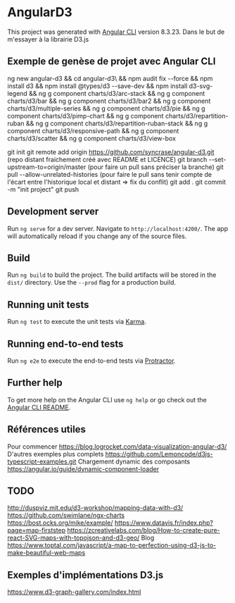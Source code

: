 
# AngularD3

This project was generated with [Angular CLI](https://github.com/angular/angular-cli) version 8.3.23.
Dans le but de m'essayer à la librairie D3.js

## Exemple de genèse de projet avec Angular CLI
ng new angular-d3 && cd angular-d3\ && npm audit fix --force && npm install d3 && npm install @types/d3 --save-dev && npm install d3-svg-legend && ng g component charts/d3/arc-stack && ng g component charts/d3/bar && ng g component charts/d3/bar2 && ng g component charts/d3/multiple-series && ng g component charts/d3/pie && ng g component charts/d3/pimp-chart && ng g component charts/d3/repartition-ruban && ng g component charts/d3/repartition-ruban-stack && ng g component charts/d3/responsive-path && ng g component charts/d3/scatter && ng g component charts/d3/view-box

git init
git remote add origin https://github.com/syncrase/angular-d3.git    (repo distant fraichement créé avec README et LICENCE)
git branch --set-upstream-to=origin/master  (pour faire un pull sans préciser la branche)
git pull --allow-unrelated-histories  (pour faire le pull sans tenir compte de l'écart entre l'historique local et distant => fix du conflit)
git add .
git commit -m "init project"
git push

## Development server

Run `ng serve` for a dev server. Navigate to `http://localhost:4200/`. The app will automatically reload if you change any of the source files.

## Build

Run `ng build` to build the project. The build artifacts will be stored in the `dist/` directory. Use the `--prod` flag for a production build.

## Running unit tests

Run `ng test` to execute the unit tests via [Karma](https://karma-runner.github.io).

## Running end-to-end tests

Run `ng e2e` to execute the end-to-end tests via [Protractor](http://www.protractortest.org/).

## Further help

To get more help on the Angular CLI use `ng help` or go check out the [Angular CLI README](https://github.com/angular/angular-cli/blob/master/README.md).

## Références utiles
Pour commencer https://blog.logrocket.com/data-visualization-angular-d3/
D'autres exemples plus complets https://github.com/Lemoncode/d3js-typescript-examples.git
Chargement dynamic des composants https://angular.io/guide/dynamic-component-loader

## TODO
http://duspviz.mit.edu/d3-workshop/mapping-data-with-d3/
https://github.com/swimlane/ngx-charts
https://bost.ocks.org/mike/example/
https://www.datavis.fr/index.php?page=map-firststep
https://zcreativelabs.com/blog/How-to-create-pure-react-SVG-maps-with-topojson-and-d3-geo/
Blog https://www.toptal.com/javascript/a-map-to-perfection-using-d3-js-to-make-beautiful-web-maps


## Exemples d'implémentations D3.js
https://www.d3-graph-gallery.com/index.html
